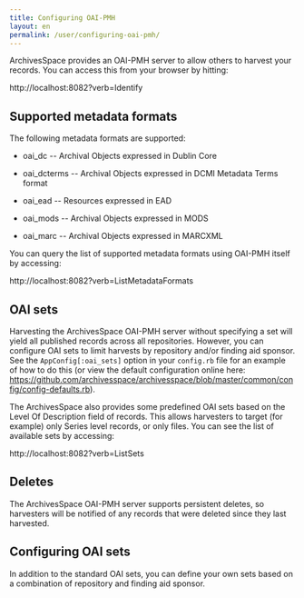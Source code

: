 ```yaml
---
title: Configuring OAI-PMH 
layout: en
permalink: /user/configuring-oai-pmh/ 
---
```


ArchivesSpace provides an OAI-PMH server to allow others to harvest
your records.  You can access this from your browser by hitting:

  http://localhost:8082?verb=Identify

## Supported metadata formats

The following metadata formats are supported:

  * oai_dc -- Archival Objects expressed in Dublin Core

  * oai_dcterms -- Archival Objects expressed in DCMI Metadata Terms format

  * oai_ead -- Resources expressed in EAD

  * oai_mods -- Archival Objects expressed in MODS

  * oai_marc -- Archival Objects expressed in MARCXML

You can query the list of supported metadata formats using OAI-PMH
itself by accessing:

  http://localhost:8082?verb=ListMetadataFormats

## OAI sets

Harvesting the ArchivesSpace OAI-PMH server without specifying a set
will yield all published records across all repositories.  However,
you can configure OAI sets to limit harvests by repository and/or
finding aid sponsor.  See the `AppConfig[:oai_sets]` option in your
`config.rb` file for an example of how to do this (or view the default
configuration online here:
https://github.com/archivesspace/archivesspace/blob/master/common/config/config-defaults.rb).

The ArchivesSpace also provides some predefined OAI sets based on the
Level Of Description field of records.  This allows harvesters to
target (for example) only Series level records, or only files.  You
can see the list of available sets by accessing:

  http://localhost:8082?verb=ListSets

## Deletes

The ArchivesSpace OAI-PMH server supports persistent deletes, so
harvesters will be notified of any records that were deleted since
they last harvested.


## Configuring OAI sets

In addition to the standard OAI sets, you can define your own sets
based on a combination of repository and finding aid sponsor.


